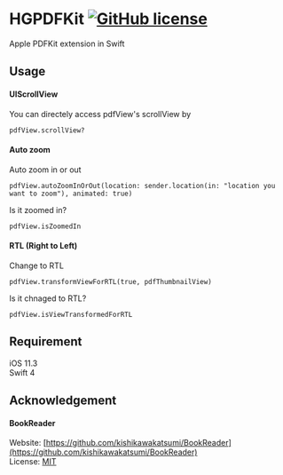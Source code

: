 # HGPDFKit  [![GitHub license](https://img.shields.io/badge/license-MIT-lightgrey.svg)](https://raw.githubusercontent.com/HackingGate/HGPDFKit/master/LICENSE)
Apple PDFKit extension in Swift

## Usage

#### UIScrollView

You can directely access pdfView's scrollView by

```
pdfView.scrollView?
```

#### Auto zoom

Auto zoom in or out

```
pdfView.autoZoomInOrOut(location: sender.location(in: "location you want to zoom"), animated: true)
```

Is it zoomed in?

```
pdfView.isZoomedIn
```

#### RTL (Right to Left)

Change to RTL

```
pdfView.transformViewForRTL(true, pdfThumbnailView)
```

Is it chnaged to RTL?

```
pdfView.isViewTransformedForRTL
```

## Requirement 

iOS 11.3  
Swift 4

## Acknowledgement 

#### BookReader
Website: [https://github.com/kishikawakatsumi/BookReader](https://github.com/kishikawakatsumi/BookReader)  
License: [MIT](https://github.com/kishikawakatsumi/BookReader/blob/master/LICENSE)

